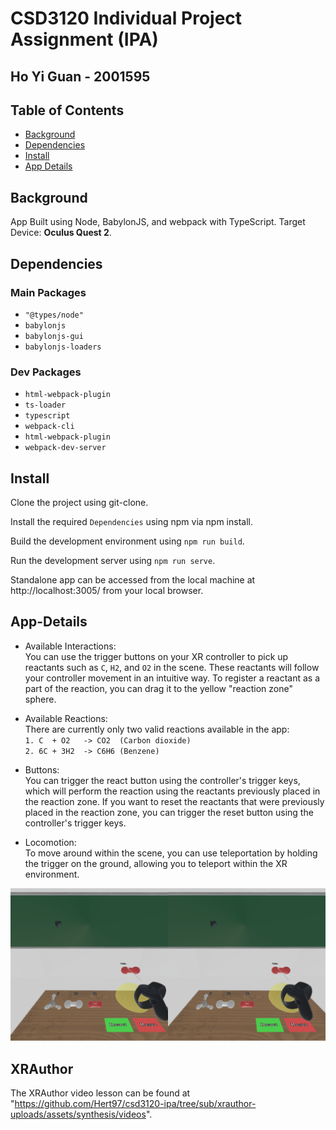 # CSD3120 Individual Project Assignment (IPA)

## Ho Yi Guan - 2001595

## Table of Contents

- [Background](#background)
- [Dependencies](#dependencies)
- [Install](#install)
- [App Details](#app-details)


## Background
App Built using Node, BabylonJS, and webpack with TypeScript.
Target Device: **Oculus  Quest 2**.

## Dependencies

### Main Packages
- `"@types/node"`
-  `babylonjs`
-  `babylonjs-gui`
-  `babylonjs-loaders`
    
### Dev Packages
- `html-webpack-plugin`
- `ts-loader`
- `typescript`
- `webpack-cli`
- `html-webpack-plugin`
- `webpack-dev-server`

## Install

Clone the project using git-clone.

Install the required `Dependencies` using npm via npm install.

Build the development environment using `npm run build`.

Run the development server using `npm run serve`.

Standalone app can be accessed from the local machine at http://localhost:3005/ from your local browser.


## App-Details

- Available Interactions:\
You can use the trigger buttons on your XR controller to pick up reactants such as `C`, `H2`, and `O2` in the scene. These reactants will follow your controller movement in an intuitive way. To register a reactant as a part of the reaction, you can drag it to the yellow "reaction zone" sphere.

- Available Reactions:\
There are currently only two valid reactions available in the app:\
`1. C  + O2   -> CO2  (Carbon dioxide)`\
`2. 6C + 3H2  -> C6H6 (Benzene)`

- Buttons:\
You can trigger the react button using the controller's trigger keys, which will perform the reaction using the reactants previously placed in the reaction zone. If you want to reset the reactants that were previously placed in the reaction zone, you can trigger the reset button using the controller's trigger keys.

- Locomotion:\
To move around within the scene, you can use teleportation by holding the trigger on the ground, allowing you to teleport within the XR environment.

![Failed to load image from URL](./app.png)


## XRAuthor

The XRAuthor video lesson can be found at "https://github.com/Hert97/csd3120-ipa/tree/sub/xrauthor-uploads/assets/synthesis/videos".